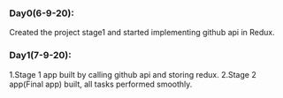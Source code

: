 ### Day0(6-9-20):
Created the project stage1 and started implementing github api in Redux.
### Day1(7-9-20):
1.Stage 1 app built by calling github api and storing redux.
2.Stage 2 app(Final app) built, all tasks performed smoothly.
